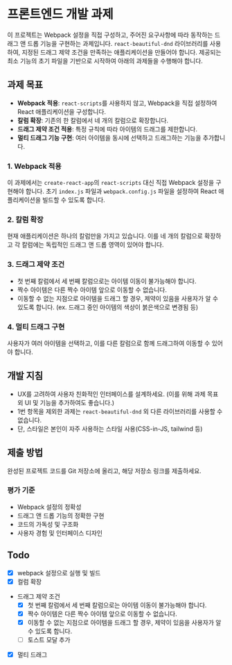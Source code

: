 # 프론트엔드 개발 과제

이 프로젝트는 Webpack 설정을 직접 구성하고, 주어진 요구사항에 따라 동작하는 드래그 앤 드롭 기능을 구현하는 과제입니다. `react-beautiful-dnd` 라이브러리를 사용하여, 지정된 드래그 제약 조건을 만족하는 애플리케이션을 만들어야 합니다. 제공되는 최소 기능의 초기 파일을 기반으로 시작하여 아래의 과제들을 수행해야 합니다.

## 과제 목표

- **Webpack 적용**: `react-scripts`를 사용하지 않고, Webpack을 직접 설정하여 React 애플리케이션을 구성합니다.
- **칼럼 확장**: 기존의 한 칼럼에서 네 개의 칼럼으로 확장합니다.
- **드래그 제약 조건 적용**: 특정 규칙에 따라 아이템의 드래그를 제한합니다.
- **멀티 드래그 기능 구현**: 여러 아이템을 동시에 선택하고 드래그하는 기능을 추가합니다.

### 1. Webpack 적용

이 과제에서는 `create-react-app`의 `react-scripts` 대신 직접 Webpack 설정을 구현해야 합니다. 초기 `index.js` 파일과 `webpack.config.js` 파일을 설정하여 React 애플리케이션을 빌드할 수 있도록 합니다.

### 2. 칼럼 확장

현재 애플리케이션은 하나의 칼럼만을 가지고 있습니다. 이를 네 개의 칼럼으로 확장하고 각 칼럼에는 독립적인 드래그 앤 드롭 영역이 있어야 합니다.

### 3. 드래그 제약 조건

- 첫 번째 칼럼에서 세 번째 칼럼으로는 아이템 이동이 불가능해야 합니다.
- 짝수 아이템은 다른 짝수 아이템 앞으로 이동할 수 없습니다.
- 이동할 수 없는 지점으로 아이템을 드래그 할 경우, 제약이 있음을 사용자가 알 수 있도록 합니다.
  (ex. 드래그 중인 아이템의 색상이 붉은색으로 변경됨 등)

### 4. 멀티 드래그 구현

사용자가 여러 아이템을 선택하고, 이를 다른 칼럼으로 함께 드래그하여 이동할 수 있어야 합니다.

## 개발 지침

- UX를 고려하여 사용자 친화적인 인터페이스를 설계하세요. (이를 위해 과제 목표 외 UI 및 기능을 추가하여도 좋습니다.)
- 1번 항목을 제외한 과제는 `react-beautiful-dnd` 외 다른 라이브러리를 사용할 수 없습니다.
- 단, 스타일은 본인이 자주 사용하는 스타일 사용(CSS-in-JS, tailwind 등)

## 제출 방법

완성된 프로젝트 코드를 Git 저장소에 올리고, 해당 저장소 링크를 제출하세요.

### 평가 기준

- Webpack 설정의 정확성
- 드래그 앤 드롭 기능의 정확한 구현
- 코드의 가독성 및 구조화
- 사용자 경험 및 인터페이스 디자인

## Todo

- [x] webpack 설정으로 실행 및 빌드
- [x] 컬럼 확장
- 드래그 제약 조건
  - [x] 첫 번째 칼럼에서 세 번째 칼럼으로는 아이템 이동이 불가능해야 합니다.
  - [x] 짝수 아이템은 다른 짝수 아이템 앞으로 이동할 수 없습니다.
  - [x] 이동할 수 없는 지점으로 아이템을 드래그 할 경우, 제약이 있음을 사용자가 알 수 있도록 합니다.
  - [ ] 토스트 모달 추가
- [x] 멀티 드래그
